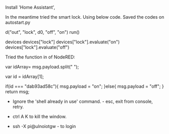 
Install 'Home Assistant', 

In the meantime tried the smart lock. Using below code. Saved the codes on autostart.py

d("out", "lock", d0, "off", "on")
run()

devices
devices["lock"]
devices["lock"].evaluate("on")
devices["lock"].evaluate("off")

Tried the function in of NodeRED:

var idArray= msg.payload.split(" ");

var id = idArray[1];

if(id === "dab93ad58c"){
    msg.payload = "on";
}else{
    msg.payload = "off";
}
return msg;

* Ignore the 'shell already in use' command. - esc, exit from console, retry.

* ctrl A K to kill the window. 
* ssh -X pi@ulnoiotgw - to login
